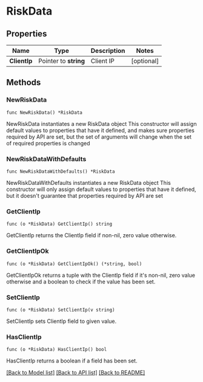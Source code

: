 # RiskData

## Properties

Name | Type | Description | Notes
------------ | ------------- | ------------- | -------------
**ClientIp** | Pointer to **string** | Client IP | [optional] 

## Methods

### NewRiskData

`func NewRiskData() *RiskData`

NewRiskData instantiates a new RiskData object
This constructor will assign default values to properties that have it defined,
and makes sure properties required by API are set, but the set of arguments
will change when the set of required properties is changed

### NewRiskDataWithDefaults

`func NewRiskDataWithDefaults() *RiskData`

NewRiskDataWithDefaults instantiates a new RiskData object
This constructor will only assign default values to properties that have it defined,
but it doesn't guarantee that properties required by API are set

### GetClientIp

`func (o *RiskData) GetClientIp() string`

GetClientIp returns the ClientIp field if non-nil, zero value otherwise.

### GetClientIpOk

`func (o *RiskData) GetClientIpOk() (*string, bool)`

GetClientIpOk returns a tuple with the ClientIp field if it's non-nil, zero value otherwise
and a boolean to check if the value has been set.

### SetClientIp

`func (o *RiskData) SetClientIp(v string)`

SetClientIp sets ClientIp field to given value.

### HasClientIp

`func (o *RiskData) HasClientIp() bool`

HasClientIp returns a boolean if a field has been set.


[[Back to Model list]](../../README.md#documentation-for-models) [[Back to API list]](../../README.md#documentation-for-api-endpoints) [[Back to README]](../../README.md)


